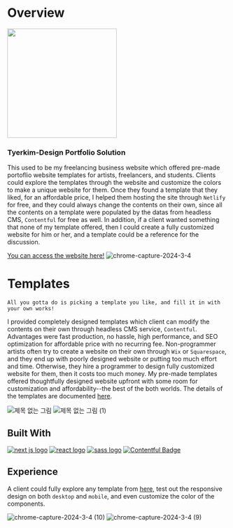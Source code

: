 # Overview

<img src='https://github.com/tylerkim-freelancing/tylerkim-design-portfolio/assets/63427616/f82a8c5b-c43f-485d-b606-d97ee7118ce3' width=250/>

### Tyerkim-Design Portfolio Solution

This used to be my freelancing business website which offered pre-made portoflio website templates for artists, freelancers, and students. Clients could explore the templates through the website and customize the colors to make a unique website for them. Once they found a template that they liked, for an affordable price, I helped them hosting the site through `Netlify` for free, and they could always change the contents on their own, since all the contents on a template were populated by the datas from headless CMS, `Contentful` for free as well. In addition, if a client wanted something that none of my template offered, then I could create a fully customized website for him or her, and a template could be a reference for the discussion. 

[You can access the website here!](https://tylerkim-design-portfolio.vercel.app/)
![chrome-capture-2024-3-4](https://github.com/tylerkim-freelancing/tylerkim-design-portfolio/assets/63427616/93846a17-406f-4d1b-b672-d56ce16d3108)

# Templates

`All you gotta do is picking a template you like, and fill it in with your own works! `

I provided completely designed templates which client can modify the contents on their own through headless CMS service, `Contentful`. Advantages were fast production, no hassle, high performance, and SEO optimization for affordable price with no recurring fee. Non-programmer artists often try to create a website on their own through `Wix` or `Squarespace`, and they end up with poorly designed website or putting too much effort and time. Otherwise, they hire a programmer to design fully customized website for them, then it costs too much money. My pre-made templates offered thoughtfully designed website upfront with some room for customization and affordability--the best of the both worlds. The details of the templates are documented [here](https://tylerkim-design-portfolio.vercel.app/documents).

![제목 없는 그림](https://github.com/tylerkim-freelancing/tylerkim-design-portfolio/assets/63427616/4da965e3-32cb-413a-bda7-148647294a2c)
![제목 없는 그림 (1)](https://github.com/tylerkim-freelancing/tylerkim-design-portfolio/assets/63427616/ed09a4b2-3fe0-4794-95e3-77c59cf39c45)

## Built With
[![next js logo](https://img.shields.io/badge/next%20js-000000?style=for-the-badge&logo=nextdotjs&logoColor=white)](https://nextjs.org/)
[![react logo](https://img.shields.io/badge/React-20232A?style=for-the-badge&logo=react&logoColor=61DAFB)](https://react.dev/)
[![sass logo](https://img.shields.io/badge/Sass-CC6699?style=for-the-badge&logo=sass&logoColor=white)](https://sass-lang.com/)
[![Contentful Badge](https://img.shields.io/badge/Contentful-2478CC?logo=contentful&logoColor=fff&style=for-the-badge)](https://www.contentful.com/)

## Experience

A client could fully explore any template from [here](https://tylerkim-design-portfolio.vercel.app/templates), test out the responsive design on both `desktop` and `mobile`, and even customize the color of the components.

![chrome-capture-2024-3-4 (10)](https://github.com/tylerkim-freelancing/tylerkim-design-portfolio/assets/63427616/180c0d3a-cf06-4fc4-b9d4-b67a669e9031)
![chrome-capture-2024-3-4 (9)](https://github.com/tylerkim-freelancing/tylerkim-design-portfolio/assets/63427616/507ef4b4-0594-4478-b328-52c6aad2d9d6)

